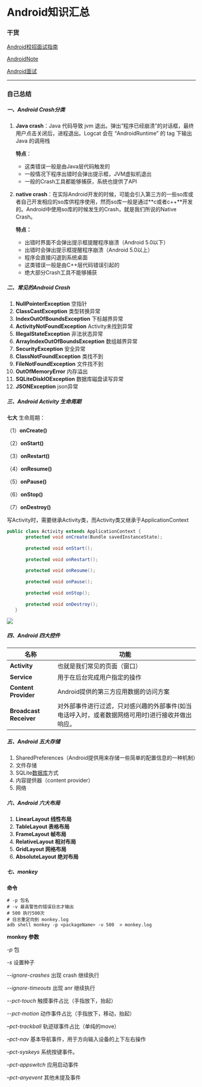 # Android知识汇总

### 干货

[Android校招面试指南](https://lrh1993.gitbooks.io/android_interview_guide/content/)

[AndroidNote](https://github.com/linsir6/AndroidNote)

[Android面试](https://hadyang.github.io/interview/)

------

### 自己总结

##### 一、Android Crash分类

1. **Java crash**：Java 代码导致 jvm 退出。弹出“程序已经崩溃”的对话框，最终用户点击关闭后，进程退出。Logcat 会在 “AndroidRuntime” 的 tag 下输出 Java 的调用栈

   **特点**：

   - 这类错误一般是由Java层代码触发的 
   - 一般情况下程序出错时会弹出提示框，JVM虚拟机退出 
   - 一般的Crash工具都能够捕获，系统也提供了API

2. **native crash**：在实际Android开发的时候，可能会引入第三方的一些so库或者自己开发相应的so库供程序使用，然而so库一般是通过**c或者c++**开发的。Android中使用so库的时候发生的Crash，就是我们所说的Native Crash。

   **特点：**

   - 出错时界面不会弹出提示框提醒程序崩溃（Android 5.0以下）
   - 出错时会弹出提示框提醒程序崩溃（Android 5.0以上）
   - 程序会直接闪退到系统桌面
   - 这类错误一般是由C++层代码错误引起的
   - 绝大部分Crash工具不能够捕获

##### 二、常见的Android Crash

1. **NullPointerException** 空指针
2. **ClassCastException** 类型转换异常
3. **IndexOutOfBoundsException** 下标越界异常
4. **ActivityNotFoundException** Activity未找到异常
5. **IllegalStateException** 非法状态异常
6. **ArrayIndexOutOfBoundsException** 数组越界异常
7. **SecurityException** 安全异常
8. **ClassNotFoundException** 类找不到
9. **FileNotFoundException** 文件找不到
10. **OutOfMemoryError** 内存溢出
11. **SQLiteDiskIOException** 数据库磁盘读写异常
12. **JSONException** json异常

##### 三、Android Activity 生命周期

**七大** 生命周期：

（1）**onCreate()**

（2）**onStart()**

（3）**onRestart()**

（4）**onResume()**

（5）**onPause()**

（6）**onStop()**

（7）**onDestroy()**

写Activity时，需要继承Activity类，而Activity类又继承于ApplicationContext

```java
public class Activity extends ApplicationContext {  
       protected void onCreate(Bundle savedInstanceState);  
         
       protected void onStart();     
         
       protected void onRestart();  
         
       protected void onResume();  
         
       protected void onPause();  
         
       protected void onStop();  
         
       protected void onDestroy();  
   }  
```

![](/assets/app_testing/activity_life_cycle.jpg)

##### 四、Android 四大控件

| **名称**               | **功能**                                                     |
| ---------------------- | ------------------------------------------------------------ |
| **Activity**           | 也就是我们常见的页面（窗口）                                 |
| **Service**            | 用于在后台完成用户指定的操作                                 |
| **Content Provider**   | Android提供的第三方应用数据的访问方案                        |
| **Broadcast Receiver** | 对外部事件进行过滤，只对感兴趣的外部事件(如当电话呼入时，或者数据网络可用时)进行接收并做出响应。 |

##### 五、Android 五大存储

1. SharedPreferences（Android提供用来存储一些简单的配置信息的一种机制）
2. 文件存储
3. SQLite[数据库](http://lib.csdn.net/base/14)方式
4. 内容提供器（content provider）
5. 网络

##### 六、Android 六大布局

1.  **LinearLayout 线性布局**
2. **TableLayout 表格布局**
3. **FrameLayout 帧布局**
4. **RelativeLayout 相对布局**
5. **GridLayout 网格布局**
6. **AbsoluteLayout 绝对布局**

##### 七、monkey

**命令**

```shell
# -p 包名
# -v 最高警告的错误日志才输出
# 500 执行500次
# 日志重定向到 monkey.log
adb shell monkey -p <packageName> -v 500  > monkey.log
```

**monkey 参数**

*-p*	包

*-s*	设置种子

*--ignore-crashes*	出现 crash 继续执行

*--ignore-timeouts*	出现 anr 继续执行	

*--pct-touch <rateNum>*	 触摸事件占比（手指放下，抬起）

*--pct-motion <rateNum>*	动作事件占比（手指放下，移动，抬起）

*–pct-trackball <rateNum>*	轨迹球事件占比（单纯的move）

*–pct-nav <rateNum>* 	基本导航事件，用于方向输入设备的上下左右操作

*–pct-syskeys <rateNum>* 	系统按键事件。

*–pct-appswitch <rateNum>*	应用启动事件

*–pct-anyevent <rateNum>*	其他未提及事件